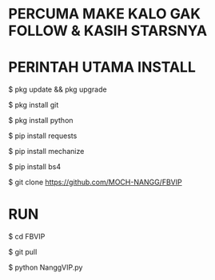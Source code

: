 # PERCUMA MAKE KALO GAK FOLLOW & KASIH STARSNYA


# PERINTAH UTAMA INSTALL

$ pkg update && pkg upgrade

$ pkg install git

$ pkg install python

$ pip install requests

$ pip install mechanize

$ pip install bs4

$ git clone https://github.com/MOCH-NANGG/FBVIP

# RUN

$ cd FBVIP

$ git pull

$ python NanggVIP.py
